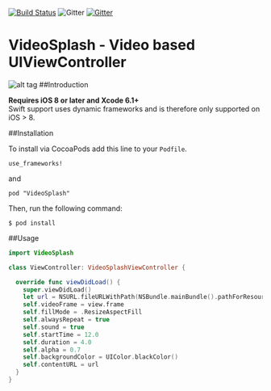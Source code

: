 
[![Build Status](https://travis-ci.org/toygar/VideoSplash.svg)](https://travis-ci.org/toygar/VideoSplash) ![Gitter](https://img.shields.io/badge/license-MIT-blue.svg)
[![Gitter](https://badges.gitter.im/Join%20Chat.svg)](https://gitter.im/toygar/VideoSplash?utm_source=badge&utm_medium=badge&utm_campaign=pr-badge)
# VideoSplash - Video based UIViewController
![alt tag](http://oi57.tinypic.com/e5hi82.jpg)
##Introduction

__Requires iOS 8 or later and Xcode 6.1+__<br/>
 Swift support uses dynamic frameworks and is therefore only supported on iOS > 8.

##Installation

To install via CocoaPods add this line to your `Podfile`.

```
use_frameworks!
```
and
```
pod "VideoSplash"
```

Then, run the following command:

```$ pod install```

##Usage

```swift
import VideoSplash

class ViewController: VideoSplashViewController {

  override func viewDidLoad() {
    super.viewDidLoad()
    let url = NSURL.fileURLWithPath(NSBundle.mainBundle().pathForResource("test", ofType: "mp4")!)
    self.videoFrame = view.frame
    self.fillMode = .ResizeAspectFill
    self.alwaysRepeat = true
    self.sound = true
    self.startTime = 12.0
    self.duration = 4.0
    self.alpha = 0.7
    self.backgroundColor = UIColor.blackColor()
    self.contentURL = url
  }
}
```
